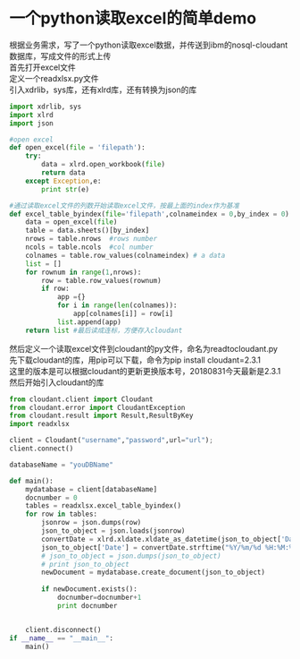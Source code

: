# 一个python读取excel的简单demo
根据业务需求，写了一个python读取excel数据，并传送到ibm的nosql-cloudant数据库，写成文件的形式上传<br>
首先打开excel文件<br>
定义一个readxlsx.py文件<br>
引入xdrlib，sys库，还有xlrd库，还有转换为json的库
```python
import xdrlib, sys
import xlrd
import json

#open excel
def open_excel(file = 'filepath'):
    try:
        data = xlrd.open_workbook(file)
        return data
    except Exception,e:
        print str(e)

#通过读取excel文件的列数开始读取excel文件，按最上面的index作为基准
def excel_table_byindex(file='filepath',colnameindex = 0,by_index = 0): #change the file path
    data = open_excel(file)
    table = data.sheets()[by_index]
    nrows = table.nrows  #rows number
    ncols = table.ncols  #col number
    colnames = table.row_values(colnameindex) # a data
    list = []
    for rownum in range(1,nrows):
        row = table.row_values(rownum)
        if row:
            app ={}
            for i in range(len(colnames)):
                app[colnames[i]] = row[i]
            list.append(app)
    return list #最后读成连标，方便存入cloudant
```

然后定义一个读取excel文件到cloudant的py文件，命名为readtocloudant.py<br>
先下载cloudant的库，用pip可以下载，命令为pip install cloudant=2.3.1<br>
这里的版本是可以根据cloudant的更新更换版本号，20180831今天最新是2.3.1<br>
然后开始引入cloudant的库<br>
```python
from cloudant.client import Cloudant
from cloudant.error import CloudantException
from cloudant.result import Result,ResultByKey
import readxlsx

client = Cloudant("username","password",url="url");
client.connect()

databaseName = "youDBName"

def main():
    mydatabase = client[databaseName]
    docnumber = 0
    tables = readxlsx.excel_table_byindex()
    for row in tables:
        jsonrow = json.dumps(row)
        json_to_object = json.loads(jsonrow)
        convertDate = xlrd.xldate.xldate_as_datetime(json_to_object['Date'],0)
        json_to_object['Date'] = convertDate.strftime("%Y/%m/%d %H:%M:%S") #Date 是我强行转换的时间，这里要注意，读出出来的时间是通过转换的时间，要呈现原来excel的时间，必须转换！可按业务需求查看得到的数据是否需要转换！
        # json_to_object = json.dumps(json_to_object)
        # print json_to_object
        newDocument = mydatabase.create_document(json_to_object)
 
        if newDocument.exists():
            docnumber=docnumber+1
            print docnumber


    client.disconnect()
if __name__ == "__main__":
    main()
```



